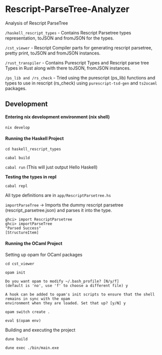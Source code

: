 # Rescript-ParseTree-Analyzer
Analysis of Rescript ParseTree

`/haskell_rescript_types` - Contains Rescript Parsetree types representation, toJSON and fromJSON for the types.

`/cst_viewer` - Rescript Compiler parts for generating rescript parsetree, pretty print, toJSON and fromJSON instances.

`/rust_transpiler` - Contains Purescript Types and Rescript parse tree Types in Rust along with there toJSON, fromJSON instances. 

`/ps_lib and /rs_check` - Tried using the purescript (ps_lib) functions and types to use in rescript (rs_check) using `purescript-tsd-gen` and `ts2ocaml` packages.

## Development

#### **Entering nix development environment (nix shell)**
```nix develop```

#### **Running the Haskell Project**
```cd haskell_rescript_types```

```cabal build```

```cabal run``` (This will just output Hello Haskell)

**Testing the types in repl**

```cabal repl```

All type definitions are in `app/RescriptParsetree.hs`

```importParseTree``` -> Imports the dummy rescript parsetree (rescript_parsetree.json) and parses it into the type.

```
ghci> import RescriptParsetree
ghci> importParseTree
"Parsed Success"
[StructureItem]
```

#### **Running the OCaml Project**

Setting up opam for OCaml packages

```cd cst_viewer```

```opam init```

```
Do you want opam to modify ~/.bash_profile? [N/y/f]
(default is 'no', use 'f' to choose a different file) y

A hook can be added to opam's init scripts to ensure that the shell remains in sync with the opam
environment when they are loaded. Set that up? [y/N] y
```

```opam switch create .```

```eval $(opam env)```

Building and executing the project

```dune build```

```dune exec ./bin/main.exe```
